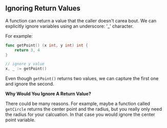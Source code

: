 ## Ignoring Return Values

A function can return a value that the caller doesn't carea bout. We can
explicitly ignore variables using an underscore: '\_' character.

For example:

```go
func getPoint() (x int, y int) int {
    return 3, 4
}

// ignore y value
x, _ := getPoint()
```

Even though `getPoint()` returns two values, we can capture the first one and
ignore the second.

**Why Would You Ignore A Return Value?**

There could be many reasons. For example, maybe a function called `getCircle`
returns the center point and the radius, but you really only need the radius for
your calcuation. In that case you would ignore the center point variable.
